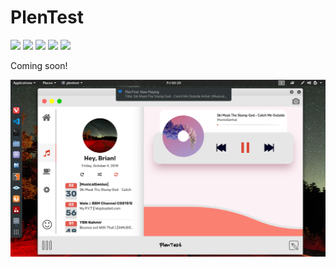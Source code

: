 # PlenTest

[<img src="https://img.shields.io/badge/js-javascript-yellow">]()
[<img src="https://img.shields.io/badge/node-v10.15.2-brightgreen">]()
[<img src="https://img.shields.io/badge/npm-v6.11.2-orange">]()
[<img src="https://img.shields.io/badge/nw.js-v0.41.1-blue">]()
[<img src="https://img.shields.io/badge/jQuery-v2.1.3-red">]()

Coming soon!

![](screenshot.png)

